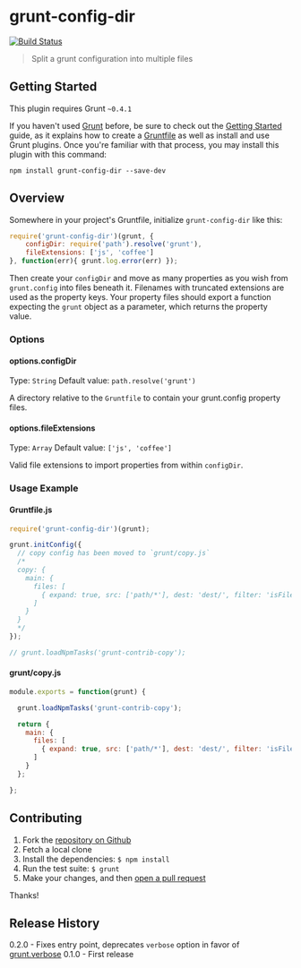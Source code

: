 # grunt-config-dir

[![Build Status](https://travis-ci.org/logankoester/grunt-config-dir.png)](https://travis-ci.org/logankoester/grunt-config-dir)

> Split a grunt configuration into multiple files

## Getting Started
This plugin requires Grunt `~0.4.1`

If you haven't used [Grunt](http://gruntjs.com/) before, be sure to check out the [Getting Started](http://gruntjs.com/getting-started) guide, as it explains how to create a [Gruntfile](http://gruntjs.com/sample-gruntfile) as well as install and use Grunt plugins. Once you're familiar with that process, you may install this plugin with this command:

```shell
npm install grunt-config-dir --save-dev
```

## Overview

Somewhere in your project's Gruntfile, initialize `grunt-config-dir`  like this:

```js
require('grunt-config-dir')(grunt, {
    configDir: require('path').resolve('grunt'),
    fileExtensions: ['js', 'coffee']
}, function(err){ grunt.log.error(err) });
```

Then create your `configDir` and move as many properties as you wish from `grunt.config` into files beneath it. Filenames with truncated
extensions are used as the property keys. Your property files should export a function expecting the `grunt` object as a parameter,
which returns the property value.

### Options

#### options.configDir
Type: `String`
Default value: `path.resolve('grunt')`

A directory relative to the `Gruntfile` to contain your grunt.config property files.

#### options.fileExtensions
Type: `Array`
Default value: `['js', 'coffee']`

Valid file extensions to import properties from within `configDir`.

### Usage Example

#### Gruntfile.js

```js
require('grunt-config-dir')(grunt);

grunt.initConfig({
  // copy config has been moved to `grunt/copy.js`
  /*
  copy: {
    main: {
      files: [
        { expand: true, src: ['path/*'], dest: 'dest/', filter: 'isFile' }
      ]
    }
  }
  */
});

// grunt.loadNpmTasks('grunt-contrib-copy');
```

#### grunt/copy.js

```js
module.exports = function(grunt) {

  grunt.loadNpmTasks('grunt-contrib-copy');

  return {
    main: {
      files: [
        { expand: true, src: ['path/*'], dest: 'dest/', filter: 'isFile' }
      ]
    }
  };

};
```

## Contributing

1. Fork the [repository on Github](https://github.com/logankoester/grunt-config-dir)
2. Fetch a local clone
3. Install the dependencies: `$ npm install`
4. Run the test suite: `$ grunt`
5. Make your changes, and then [open a pull request](https://github.com/logankoester/grunt-config-dir/pulls)

Thanks!

## Release History

0.2.0 - Fixes entry point, deprecates `verbose` option in favor of [grunt.verbose](http://gruntjs.com/api/grunt.log#verbose-and-notverbose)
0.1.0 - First release
